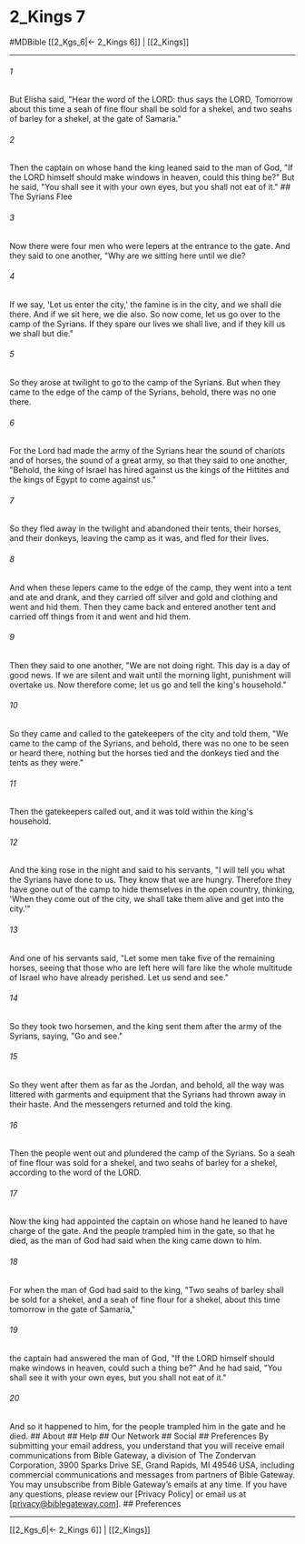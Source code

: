# 2_Kings 7
#MDBible
[[2_Kgs_6|← 2_Kings 6]] | [[2_Kings]]

***


###### 1 
But Elisha said, "Hear the word of the LORD: thus says the LORD, Tomorrow about this time a seah of fine flour shall be sold for a shekel, and two seahs of barley for a shekel, at the gate of Samaria." 

###### 2 
Then the captain on whose hand the king leaned said to the man of God, "If the LORD himself should make windows in heaven, could this thing be?" But he said, "You shall see it with your own eyes, but you shall not eat of it." ## The Syrians Flee 

###### 3 
Now there were four men who were lepers at the entrance to the gate. And they said to one another, "Why are we sitting here until we die? 

###### 4 
If we say, 'Let us enter the city,' the famine is in the city, and we shall die there. And if we sit here, we die also. So now come, let us go over to the camp of the Syrians. If they spare our lives we shall live, and if they kill us we shall but die." 

###### 5 
So they arose at twilight to go to the camp of the Syrians. But when they came to the edge of the camp of the Syrians, behold, there was no one there. 

###### 6 
For the Lord had made the army of the Syrians hear the sound of chariots and of horses, the sound of a great army, so that they said to one another, "Behold, the king of Israel has hired against us the kings of the Hittites and the kings of Egypt to come against us." 

###### 7 
So they fled away in the twilight and abandoned their tents, their horses, and their donkeys, leaving the camp as it was, and fled for their lives. 

###### 8 
And when these lepers came to the edge of the camp, they went into a tent and ate and drank, and they carried off silver and gold and clothing and went and hid them. Then they came back and entered another tent and carried off things from it and went and hid them. 

###### 9 
Then they said to one another, "We are not doing right. This day is a day of good news. If we are silent and wait until the morning light, punishment will overtake us. Now therefore come; let us go and tell the king's household." 

###### 10 
So they came and called to the gatekeepers of the city and told them, "We came to the camp of the Syrians, and behold, there was no one to be seen or heard there, nothing but the horses tied and the donkeys tied and the tents as they were." 

###### 11 
Then the gatekeepers called out, and it was told within the king's household. 

###### 12 
And the king rose in the night and said to his servants, "I will tell you what the Syrians have done to us. They know that we are hungry. Therefore they have gone out of the camp to hide themselves in the open country, thinking, 'When they come out of the city, we shall take them alive and get into the city.'" 

###### 13 
And one of his servants said, "Let some men take five of the remaining horses, seeing that those who are left here will fare like the whole multitude of Israel who have already perished. Let us send and see." 

###### 14 
So they took two horsemen, and the king sent them after the army of the Syrians, saying, "Go and see." 

###### 15 
So they went after them as far as the Jordan, and behold, all the way was littered with garments and equipment that the Syrians had thrown away in their haste. And the messengers returned and told the king. 

###### 16 
Then the people went out and plundered the camp of the Syrians. So a seah of fine flour was sold for a shekel, and two seahs of barley for a shekel, according to the word of the LORD. 

###### 17 
Now the king had appointed the captain on whose hand he leaned to have charge of the gate. And the people trampled him in the gate, so that he died, as the man of God had said when the king came down to him. 

###### 18 
For when the man of God had said to the king, "Two seahs of barley shall be sold for a shekel, and a seah of fine flour for a shekel, about this time tomorrow in the gate of Samaria," 

###### 19 
the captain had answered the man of God, "If the LORD himself should make windows in heaven, could such a thing be?" And he had said, "You shall see it with your own eyes, but you shall not eat of it." 

###### 20 
And so it happened to him, for the people trampled him in the gate and he died. ## About ## Help ## Our Network ## Social ## Preferences By submitting your email address, you understand that you will receive email communications from Bible Gateway, a division of The Zondervan Corporation, 3900 Sparks Drive SE, Grand Rapids, MI 49546 USA, including commercial communications and messages from partners of Bible Gateway. You may unsubscribe from Bible Gateway&rsquo;s emails at any time. If you have any questions, please review our [Privacy Policy] or email us at [privacy@biblegateway.com]. ## Preferences

***

[[2_Kgs_6|← 2_Kings 6]] | [[2_Kings]]

